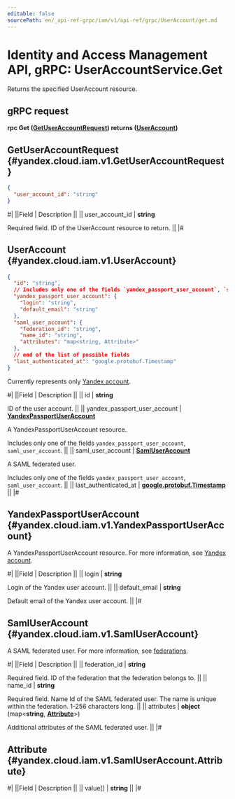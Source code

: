 ```yaml
---
editable: false
sourcePath: en/_api-ref-grpc/iam/v1/api-ref/grpc/UserAccount/get.md
---
```


# Identity and Access Management API, gRPC: UserAccountService.Get

Returns the specified UserAccount resource.

## gRPC request

**rpc Get ([GetUserAccountRequest](#yandex.cloud.iam.v1.GetUserAccountRequest)) returns ([UserAccount](#yandex.cloud.iam.v1.UserAccount))**

## GetUserAccountRequest {#yandex.cloud.iam.v1.GetUserAccountRequest}

```json
{
  "user_account_id": "string"
}
```

#|
||Field | Description ||
|| user_account_id | **string**

Required field. ID of the UserAccount resource to return. ||
|#

## UserAccount {#yandex.cloud.iam.v1.UserAccount}

```json
{
  "id": "string",
  // Includes only one of the fields `yandex_passport_user_account`, `saml_user_account`
  "yandex_passport_user_account": {
    "login": "string",
    "default_email": "string"
  },
  "saml_user_account": {
    "federation_id": "string",
    "name_id": "string",
    "attributes": "map<string, Attribute>"
  },
  // end of the list of possible fields
  "last_authenticated_at": "google.protobuf.Timestamp"
}
```

Currently represents only [Yandex account](/docs/iam/concepts/users/accounts#passport).

#|
||Field | Description ||
|| id | **string**

ID of the user account. ||
|| yandex_passport_user_account | **[YandexPassportUserAccount](#yandex.cloud.iam.v1.YandexPassportUserAccount)**

A YandexPassportUserAccount resource.

Includes only one of the fields `yandex_passport_user_account`, `saml_user_account`. ||
|| saml_user_account | **[SamlUserAccount](#yandex.cloud.iam.v1.SamlUserAccount)**

A SAML federated user.

Includes only one of the fields `yandex_passport_user_account`, `saml_user_account`. ||
|| last_authenticated_at | **[google.protobuf.Timestamp](https://developers.google.com/protocol-buffers/docs/reference/google.protobuf#timestamp)** ||
|#

## YandexPassportUserAccount {#yandex.cloud.iam.v1.YandexPassportUserAccount}

A YandexPassportUserAccount resource.
For more information, see [Yandex account](/docs/iam/concepts/users/accounts#passport).

#|
||Field | Description ||
|| login | **string**

Login of the Yandex user account. ||
|| default_email | **string**

Default email of the Yandex user account. ||
|#

## SamlUserAccount {#yandex.cloud.iam.v1.SamlUserAccount}

A SAML federated user.
For more information, see [federations](/docs/iam/concepts/federations).

#|
||Field | Description ||
|| federation_id | **string**

Required field. ID of the federation that the federation belongs to. ||
|| name_id | **string**

Required field. Name Id of the SAML federated user.
The name is unique within the federation. 1-256 characters long. ||
|| attributes | **object** (map<**string**, **[Attribute](#yandex.cloud.iam.v1.SamlUserAccount.Attribute)**>)

Additional attributes of the SAML federated user. ||
|#

## Attribute {#yandex.cloud.iam.v1.SamlUserAccount.Attribute}

#|
||Field | Description ||
|| value[] | **string** ||
|#